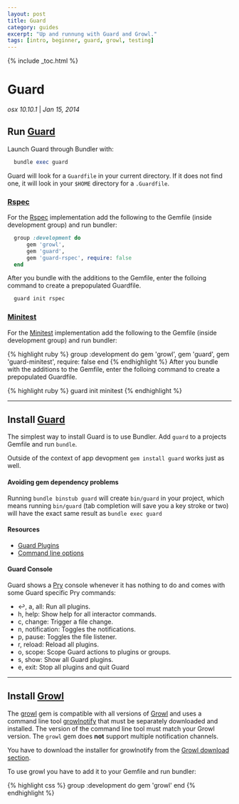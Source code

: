 ```yaml
---
layout: post
title: Guard
category: guides
excerpt: "Up and runnung with Guard and Growl."
tags: [intro, beginner, guard, growl, testing]
---
```


{% include _toc.html %}

# Guard

_osx 10.10.1_ | _Jan 15, 2014_

## Run [Guard][Guard]

Launch Guard through Bundler with:

```ruby
  bundle exec guard
```

Guard will look for a `Guardfile` in your current directory.
If it does not find one, it will look in your `$HOME` directory for a `.Guardfile`.

### [Rspec][guard-rspec]

For the [Rspec][guard-rspec] implementation add the following to the
Gemfile (inside development group) and run bundler:

```ruby
  group :development do
      gem 'growl',
      gem 'guard',
      gem 'guard-rspec', require: false
  end
```

After you bundle with the additions to the Gemfile, enter the folloing
command to create a prepopulated Guardfile.

```ruby
  guard init rspec
```

### [Minitest][guard-minitest]

For the [Minitest][guard-minitest] implementation add the following to
the Gemfile (inside development group) and run bundler:

{% highlight ruby %}
group :development do
    gem 'growl',
    gem 'guard',
    gem 'guard-minitest', require: false
end
{% endhighlight %}
After you bundle with the additions to the Gemfile, enter the folloing command
to create a prepopulated Guardfile.

{% highlight ruby %}
guard init minitest
{% endhighlight %}
***

## Install [Guard][Guard]

The simplest way to install Guard is to use Bundler.
Add `guard` to a projects Gemfile and run `bundle`.

Outside of the context of app devopment `gem install guard` works just as well.

#### Avoiding gem dependency problems

Running `bundle binstub guard` will create `bin/guard` in your project,
which means running `bin/guard` (tab completion will save you a key stroke
or two) will have the exact same result as `bundle exec guard`

#### Resources

- [Guard Plugins]
- [Command line options]

#### Guard Console

Guard shows a [Pry][pry] console whenever it has nothing to do and comes
with some Guard specific Pry commands:

- ↩, a, all: Run all plugins.
- h, help: Show help for all interactor commands.
- c, change: Trigger a file change.
- n, notification: Toggles the notifications.
- p, pause: Toggles the file listener.
- r, reload: Reload all plugins.
- o, scope: Scope Guard actions to plugins or groups.
- s, show: Show all Guard plugins.
- e, exit: Stop all plugins and quit Guard

***

## Install [Growl][Growl]

The [growl][growl_gem] gem is compatible with all versions of [Growl][Growl]
and uses a command line tool [growlnotify][Growl] that must be separately
downloaded and installed. The version of the command line tool must match
your Growl version. The `growl` gem does **not** support multiple
notification channels.

You have to download the installer for growlnotify from the [Growl download section][Growl].

To use growl you have to add it to your Gemfile and run bundler:

{% highlight css %}
group :development do
  gem 'growl'
end
{% endhighlight %}

[Guard]: https://github.com/guard/guard
[guard-rspec]: https://github.com/guard/guard-rspec
[guard-minitest]: https://github.com/guard/guard-minitest
[Growl]: http://growl.info/downloads
[growl_gem]: https://rubygems.org/gems/growl
[Bundler]: http://bundler.io/
[Guard Plugins]: https://rubygems.org/search?utf8=%E2%9C%93&query=guard-
[Command line options]: https://github.com/guard/guard/wiki/Command-line-options-for-Guard
[pry]: http://pryrepl.org/
